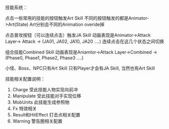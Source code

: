 ﻿技能系统：


点击一些常用的技能的按钮触发Art Skill
	不同的按钮触发的都是Animator->Art(State) Art分别会不同的Animation overide掉

点击普攻按钮（可以连续点击）触发JA Skill
	动画表现是Animator->Attack Layer-> Attack -> (JA01, JA02, JA10, JA20 ....) 连续点击在这几个状态之间切换

组合技能Combined Skill
	动画表现是Aniamtor->Attack Layer->Combined ->(Phase0, Phase1, Phase2, Phase3 ....)


小怪、Boss、NPC只有Art Skill 
只有Player才会有JA Skill, 当然也有Art Skill


技能相关配置说明：
1. Charge	受此技能人物实现向前冲
2. Manipulate	受此技能对手实现位移
3. MobUnits	此技能生成参照物
4. Fx 特效相关
5. Result和HitEffect 打击点相关配置
6. Warning 警告圈相关配置

